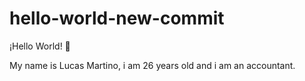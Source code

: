 # hello-world-new-commit

¡Hello World! 🎉 

My name is Lucas Martino, i am 26 years old and i am an accountant.

